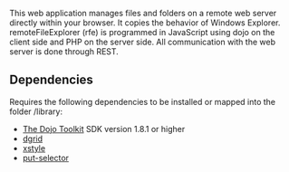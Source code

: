 This web application manages files and folders on a remote web server directly within your browser. It copies the behavior of Windows Explorer.
remoteFileExplorer (rfe) is programmed in JavaScript using dojo on the client side and PHP on the server side.
All communication with the web server is done through REST.

## Dependencies
Requires the following dependencies to be installed or mapped into the folder /library:
* [The Dojo Toolkit](http://dojotoolkit.org) SDK version 1.8.1 or higher
* [dgrid](https://github.com/SitePen/dgrid)
* [xstyle](https://github.com/kriszyp/xstyle)
* [put-selector](https://github.com/kriszyp/put-selector)
